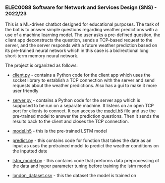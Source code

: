 ### ELEC0088 Software for Network and Services Design (SNS) - 2022/23
This is a ML-driven chatbot designed for educational purposes. The task of the bot is to answer simple questions regarding weather predictions with a use of a machine learning model. The user asks a pre-defined question, the client app deconstructs the question, sends a TCP-based request to the server, and the server responds with a future weather prediction based on its pre-trained neural network which in this case is a bidirectional long short-term memory neural network. 

The project is organized as follows:

- [client.py](client.py) - contains a Python code for the client app which uses the socket library to establish a TCP connection with the server and send requests about the weather predictions. Also has a gui to make it more user friendly

- [server.py](server.py) - contains a Python code for the server app which is supposed to be run on a separate machine. It listens on an open TCP port for clients to connect. It can access the [model.h5](model.h5) file and use the pre-trained model to answer the prediction questions. Then it sends the results back to the client and closes the TCP connection.

- [model.h5](model.h5) - this is the pre-trained LSTM model

- [predict.py](predict.py) - this contains code for  function that takes the date as an input as uses the pretrained model to predict the weather conditions on the inputted date

- [lstm_model.py](lstm_model.py) - this contains code that preforms data preprocessing of the data and hyper parameter tuning before training the lstm model

- [london_dataset.csv](london_dataset.csv) - this the dataset the model is trained on
